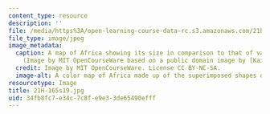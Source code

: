 ```yaml
---
content_type: resource
description: ''
file: /media/https%3A/open-learning-course-data-rc.s3.amazonaws.com/21h-165-modern-african-history-spring-2019/34fb8fc7e34c7c8fe9e33de65490efff_21H-165s19.jpg
file_type: image/jpeg
image_metadata:
  caption: A map of Africa showing its size in comparison to that of various countries.
    (Image by MIT OpenCourseWare based on a public domain image by [Kai Krause](http://kai.sub.blue/images/True-Size-of-Africa-kk-v3.pdf).)
  credit: Image by MIT OpenCourseWare. License CC BY-NC-SA.
  image-alt: A color map of Africa made up of the superimposed shapes of other countries.
resourcetype: Image
title: 21H-165s19.jpg
uid: 34fb8fc7-e34c-7c8f-e9e3-3de65490efff
---
```

